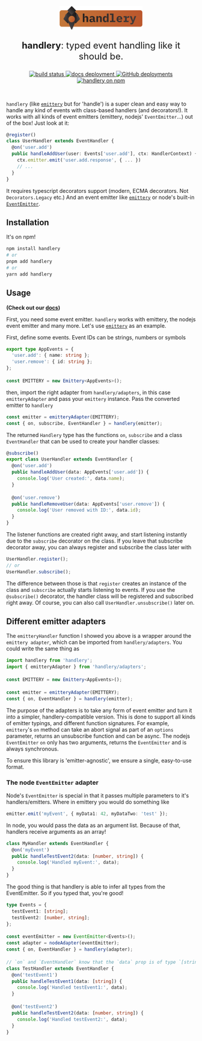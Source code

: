 <p align="center">
  <a href="https://github.com/janis-me/handlery" target="_blank" rel="noopener noreferrer">
    <img width="220px" src="./handlery-logo.png" alt="handlery logo">
  </a>
</p>
<p align="center" style="font-size: 1.5rem;">
  <b>handlery</b>: typed event handling like it should be.
</p>
<p align="center">
  <a href="https://handlery.dev">
    <img src="https://img.shields.io/badge/Documentation-online-blue" alt="build status">
  </a>
  <a href="https://app.netlify.com/sites/handlery/deploys">
    <img alt="docs deployment" src="https://img.shields.io/netlify/c3cdf58b-607b-46d3-8bb5-ac3d94070850?style=flat&logo=netlify&label=docs">
  </a>
  <a href="https://github.com/janis-me/handlery/deployments">
    <img alt="GitHub deployments" src="https://img.shields.io/github/deployments/janis-me/handlery/prod?logo=github&label=build">
  </a>
  <a href="https://npmjs.com/package/handlery">
    <img alt="handlery on npm" src="https://img.shields.io/npm/v/handlery?label=npm&labelColor=orange&color=grey">
  </a>
</p>
<br/>

`handlery` (like [`emittery`](https://github.com/sindresorhus/emittery) but for 'handle') is a super clean and easy way to handle any kind of events with class-based handlers (and decorators!). It works with all kinds of event emitters (emittery, nodejs' `EventEmitter`...) out of the box! Just look at it:

```ts
@register()
class UserHandler extends EventHandler {
  @on('user.add')
  public handleAddUser(user: Events['user.add'], ctx: HandlerContext) {
    ctx.emitter.emit('user.add.response', { ... })
    // ...
  }
}
```

It requires typescript decorators support (modern, ECMA decorators. Not `Decorators.Legacy` etc.) And an event emitter like [`emittery`](https://github.com/sindresorhus/emittery) or node's built-in [`EventEmitter`](https://nodejs.org/api/events.html).

## Installation

It's on npm!

```bash
npm install handlery
# or
pnpm add handlery
# or
yarn add handlery
```

## Usage

**(Check out our [docs](https://handlery.dev))**

First, you need some event emitter. `handlery` works with emittery, the nodejs event emitter and many more. Let's use [`emittery`](https://github.com/sindresorhus/emittery) as an example.

First, define some events. Event IDs can be strings, numbers or symbols

```ts
export type AppEvents = {
  'user.add': { name: string };
  'user.remove': { id: string };
};

const EMITTERY = new Emittery<AppEvents>();
```

then, import the right adapter from `handlery/adapters`, in this case `emitteryAdapter` and pass your `emittery` instance. Pass the converted emitter to `handlery`

```ts
const emitter = emitteryAdapter(EMITTERY);
const { on, subscribe, EventHandler } = handlery(emitter);
```

The returned `Handlery` type has the functions `on`, `subscribe` and a class `EventHandler` that can be used to create your handler classes:

```ts
@subscribe()
export class UserHandler extends EventHandler {
  @on('user.add')
  public handleAddUser(data: AppEvents['user.add']) {
    console.log('User created:', data.name);
  }

  @on('user.remove')
  public handleRemoveUser(data: AppEvents['user.remove']) {
    console.log('User removed with ID:', data.id);
  }
}
```

The listener functions are created right away, and start listening instantly due to the `subscribe` decorator on the class. If you leave that subscribe decorator away, you can always register and subscribe the class later with

```ts
UserHandler.register();
// or
UserHandler.subscribe();
```

The difference between those is that `register` creates an instance of the class and `subscribe` actually starts listening to events.
If you use the `@subscribe()` decorator, the handler class will be registered and subscribed right away. Of course, you can also call `UserHandler.unsubscribe()` later on.

## Different emitter adapters

The `emitteryHandler` function I showed you above is a wrapper around the `emittery adapter`, which can be imported from `handlery/adapters`. You could write the same thing as

```ts
import handlery from 'handlery';
import { emitteryAdapter } from 'handlery/adapters';

const EMITTERY = new Emittery<AppEvents>();

const emitter = emitteryAdapter(EMITTERY);
const { on, EventHandler } = handlery(emitter);
```

The purpose of the adapters is to take any form of event emitter and turn it into a simpler, handlery-compatible version. This is done to support all kinds of emitter typings, and different function signatures. For example, `emittery`'s `on` method can take an abort signal as part of an `options` parameter, returns an unsubscribe function and can be async. The nodejs `EventEmitter` `on` only has two arguments, returns the `EventEmitter` and is always synchronous.

To ensure this library is 'emitter-agnostic', we ensure a single, easy-to-use format.

### The node `EventEmitter` adapter

Node's `EventEmitter` is special in that it passes multiple parameters to it's handlers/emitters. Where in emittery you would do something like

```ts
emitter.emit('myEvent', { myData1: 42, myDataTwo: 'test' });
```

In node, you would pass the data as an argument list. Because of that, handlers receive arguments as an array!

```ts
class MyHandler extends EventHandler {
  @on('myEvent')
  public handleTestEvent2(data: [number, string]) {
    console.log('Handled myEvent:', data);
  }
}
```

The good thing is that handlery is able to infer all types from the EventEmitter. So if you typed that, you're good!

```ts
type Events = {
  testEvent1: [string];
  testEvent2: [number, string];
};

const eventEmitter = new EventEmitter<Events>();
const adapter = nodeAdapter(eventEmitter);
const { on, EventHandler } = handlery(adapter);

// `on` and `EventHandler` know that the `data` prop is of type `[string]` or `[string, number]`.
class TestHandler extends EventHandler {
  @on('testEvent1')
  public handleTestEvent1(data: [string]) {
    console.log('Handled testEvent1:', data);
  }

  @on('testEvent2')
  public handleTestEvent2(data: [number, string]) {
    console.log('Handled testEvent2:', data);
  }
}
```
